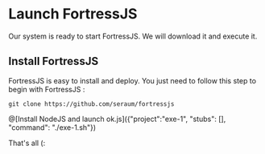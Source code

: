 # Launch FortressJS

Our system is ready to start FortressJS. We will download it and execute it.


## Install FortressJS

FortressJS is easy to install and deploy. You just need to follow this step to begin with FortressJS :

`git clone https://github.com/seraum/fortressjs `

@[Install NodeJS and launch ok.js]({"project":"exe-1", "stubs": [], "command": "./exe-1.sh"})

That's all (:

